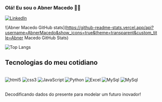 ### Olá! Eu sou o Abner Macedo 🙋🏻
[![LinkedIn](https://img.shields.io/badge/LinkedIn-0077B5?style=for-the-badge&logo=linkedin&logoColor=white)](https://www.linkedin.com/in/abner-macedo-60144a277)
 
![Abner Macedo GitHub stats](https://github-readme-stats.vercel.app/api?username=AbnerMacedo&show_icons=true&theme=transparent&custom_title=Abner Macedo GitHub Stats)
 
![Top Langs](https://github-readme-stats.vercel.app/api/top-langs/?username=AbnerMacedo&hide_progress=true)
 
## Tecnologias do meu cotidiano 
<div style="display: inline_block"><br/>
<img align="center" alt="html5" src="https://img.shields.io/badge/HTML5-E34F26?style=for-the-badge&logo=html5&logoColor=white"/>
<img align="center" alt="css3" src="https://img.shields.io/badge/CSS3-1572B6?style=for-the-badge&logo=css3&logoColor=white"/>
<img align="center" alt="JavaScript" src="https://img.shields.io/badge/JavaScript-F7DF1E?style=for-the-badge&logo=javascript&logoColor=black"/>
<img align="center" alt="Python" src="https://img.shields.io/badge/Python-14354C?style=for-the-badge&logo=python&logoColor=white"/>
<img align="center" alt="Excel" src="https://img.shields.io/badge/Microsoft_Excel-217346?style=for-the-badge&logo=microsoft-excel&logoColor=white"/>
<img align="center" alt="MySql" src="https://img.shields.io/badge/MySQL-00000F?style=for-the-badge&logo=mysql&logoColor=white"/> 
<img align="center" alt="MySql" src="https://img.shields.io/badge/PowerBI-F2C811?style=for-the-badge&logo=Power%20BI&logoColor=white"/> 
</div> <br/>
 
Decodificando dados do presente para modelar um futuro inovador!
